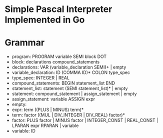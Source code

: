 # Simple Pascal Interpreter Implemented in Go

# Grammar

* program: PROGRAM variable SEMI block DOT
* block: declarations compound_statements
* declarations: VAR (variable_declaration SEMI)+ | empty
* variable_declaration: ID (COMMA ID)* COLON type_spec
* type_spec: INTEGER | REAL
* compound_statements: BEGIN statement_list END
* statement_list: statement (SEMI statement_list)* | empty
* statement: compound_statement | assign_statement | empty
* assign_statement: variable ASSIGN expr
* empty:
* expr: term ((PLUS | MINUS) term)*
* term: factor ((MUL | DIV_INTEGER | DIV_REAL) factor)*
* factor: PLUS factor | MINUS factor | INTEGER_CONST | REAL_CONST | LPARAN expr RPARAN | variable
* variable: ID